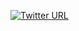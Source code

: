 [![Twitter URL](https://img.shields.io/twitter/url/https/twitter.com/rdhoni_id.svg?style=social&label=Follow%20%40rdhoni_id)](https://twitter.com/rdhoni_id)



<!---
rdhoni/rdhoni is a ✨ special ✨ repository because its `README.md` (this file) appears on your GitHub profile.
You can click the Preview link to take a look at your changes.
--->
